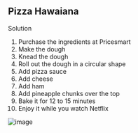 ## Pizza Hawaiana

Solution 
1. Purchase the ingredients at Pricesmart
2. Make the dough
3. Knead the dough
4. Roll out the dough in a circular shape
5. Add pizza sauce 
6. Add cheese
7. Add ham
6. Add pineapple chunks over the top
7. Bake it for 12 to 15 minutes 
8. Enjoy it while you watch Netflix 

![image](https://user-images.githubusercontent.com/126510065/232595531-afaa70f3-cbee-4c77-b166-b4f0bee714bd.png)
